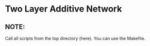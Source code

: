 # Two Layer Additive Network


## NOTE:
Call all scripts from the top directory (here).
You can use the Makefile.
